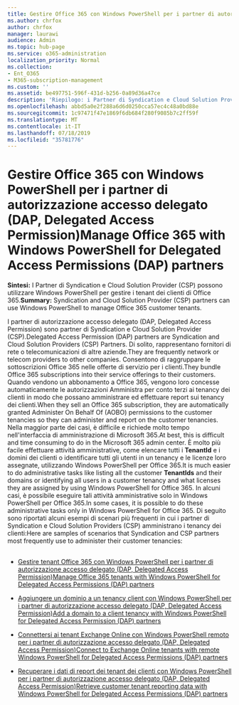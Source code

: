 ```yaml
---
title: Gestire Office 365 con Windows PowerShell per i partner di autorizzazione accesso delegato (DAP, Delegated Access Permission)
ms.author: chrfox
author: chrfox
manager: laurawi
audience: Admin
ms.topic: hub-page
ms.service: o365-administration
localization_priority: Normal
ms.collection:
- Ent_O365
- M365-subscription-management
ms.custom: ''
ms.assetid: be497751-596f-431d-b256-0a89d36a47ce
description: 'Riepilogo: i Partner di Syndication e Cloud Solution Provider (CSP) possono utilizzare Windows PowerShell per gestire i tenant dei clienti di Office 365.'
ms.openlocfilehash: abbd5a0e2f288a6d6d0250cca57ec4c48a0bd88e
ms.sourcegitcommit: 1c97471f47e1869f6db684f280f9085b7c2ff59f
ms.translationtype: MT
ms.contentlocale: it-IT
ms.lasthandoff: 07/18/2019
ms.locfileid: "35781776"
---
```

# <a name="manage-office-365-with-windows-powershell-for-delegated-access-permissions-dap-partners"></a><span data-ttu-id="d5e33-103">Gestire Office 365 con Windows PowerShell per i partner di autorizzazione accesso delegato (DAP, Delegated Access Permission)</span><span class="sxs-lookup"><span data-stu-id="d5e33-103">Manage Office 365 with Windows PowerShell for Delegated Access Permissions (DAP) partners</span></span>

 <span data-ttu-id="d5e33-104">**Sintesi:** I Partner di Syndication e Cloud Solution Provider (CSP) possono utilizzare Windows PowerShell per gestire i tenant dei clienti di Office 365.</span><span class="sxs-lookup"><span data-stu-id="d5e33-104">**Summary:** Syndication and Cloud Solution Provider (CSP) partners can use Windows PowerShell to manage Office 365 customer tenants.</span></span>
  
<span data-ttu-id="d5e33-105">I partner di autorizzazione accesso delegato (DAP, Delegated Access Permission) sono partner di Syndication e Cloud Solution Provider (CSP).</span><span class="sxs-lookup"><span data-stu-id="d5e33-105">Delegated Access Permission (DAP) partners are Syndication and Cloud Solution Providers (CSP) Partners.</span></span> <span data-ttu-id="d5e33-106">Di solito, rappresentano fornitori di rete o telecomunicazioni di altre aziende.</span><span class="sxs-lookup"><span data-stu-id="d5e33-106">They are frequently network or telecom providers to other companies.</span></span> <span data-ttu-id="d5e33-107">Consentono di raggruppare le sottoscrizioni Office 365 nelle offerte di servizio per i clienti.</span><span class="sxs-lookup"><span data-stu-id="d5e33-107">They bundle Office 365 subscriptions into their service offerings to their customers.</span></span> <span data-ttu-id="d5e33-108">Quando vendono un abbonamento a Office 365, vengono loro concesse automaticamente le autorizzazioni Amministra per conto terzi ai tenancy dei clienti in modo che possano amministrare ed effettuare report sui tenancy dei clienti.</span><span class="sxs-lookup"><span data-stu-id="d5e33-108">When they sell an Office 365 subscription, they are automatically granted Administer On Behalf Of (AOBO) permissions to the customer tenancies so they can administer and report on the customer tenancies.</span></span> <span data-ttu-id="d5e33-109">Nella maggior parte dei casi, è difficile e richiede molto tempo nell'interfaccia di amministrazione di Microsoft 365.</span><span class="sxs-lookup"><span data-stu-id="d5e33-109">At best, this is difficult and time consuming to do in the Microsoft 365 admin center.</span></span> <span data-ttu-id="d5e33-110">È molto più facile effettuare attività amministrative, come elencare tutti i **TenantId** e i domini dei clienti o identificare tutti gli utenti in un tenancy e le licenze loro assegnate, utilizzando Windows PowerShell per Office 365.</span><span class="sxs-lookup"><span data-stu-id="d5e33-110">It is much easier to do administrative tasks like listing all the customer **TenantIds** and their domains or identifying all users in a customer tenancy and what licenses they are assigned by using Windows PowerShell for Office 365.</span></span> <span data-ttu-id="d5e33-111">In alcuni casi, è possibile eseguire tali attività amministrative solo in Windows PowerShell per Office 365.</span><span class="sxs-lookup"><span data-stu-id="d5e33-111">In some cases, it is possible to do these administrative tasks only in Windows PowerShell for Office 365.</span></span> <span data-ttu-id="d5e33-112">Di seguito sono riportati alcuni esempi di scenari più frequenti in cui i partner di Syndication e Cloud Solution Providers (CSP) amministrano i tenancy dei clienti:</span><span class="sxs-lookup"><span data-stu-id="d5e33-112">Here are samples of scenarios that Syndication and CSP partners most frequently use to administer their customer tenancies:</span></span>
  
## 

- [<span data-ttu-id="d5e33-113">Gestire tenant Office 365 con Windows PowerShell per i partner di autorizzazione accesso delegato (DAP, Delegated Access Permission)</span><span class="sxs-lookup"><span data-stu-id="d5e33-113">Manage Office 365 tenants with Windows PowerShell for Delegated Access Permissions (DAP) partners</span></span>](manage-office-365-tenants-with-windows-powershell-for-delegated-access-permissio.md)
    
- [<span data-ttu-id="d5e33-114">Aggiungere un dominio a un tenancy client con Windows PowerShell per i partner di autorizzazione accesso delegato (DAP, Delegated Access Permission)</span><span class="sxs-lookup"><span data-stu-id="d5e33-114">Add a domain to a client tenancy with Windows PowerShell for Delegated Access Permission (DAP) partners</span></span>](add-a-domain-to-a-client-tenancy-with-windows-powershell-for-delegated-access-pe.md)
    
- [<span data-ttu-id="d5e33-115">Connettersi ai tenant Exchange Online con Windows PowerShell remoto per i partner di autorizzazione accesso delegato (DAP, Delegated Access Permission)</span><span class="sxs-lookup"><span data-stu-id="d5e33-115">Connect to Exchange Online tenants with remote Windows PowerShell for Delegated Access Permissions (DAP) partners</span></span>](connect-to-exchange-online-tenants-with-remote-windows-powershell-for-delegated.md)
    
- [<span data-ttu-id="d5e33-116">Recuperare i dati di report dei tenant dei clienti con Windows PowerShell per i partner di autorizzazione accesso delegato (DAP, Delegated Access Permission)</span><span class="sxs-lookup"><span data-stu-id="d5e33-116">Retrieve customer tenant reporting data with Windows PowerShell for Delegated Access Permissions (DAP) partners</span></span>](retrieve-customer-tenant-reporting-data-with-windows-powershell-for-delegated-ac.md)
    

    

